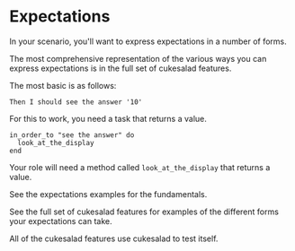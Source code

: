 # Expectations

In your scenario, you'll want to express expectations in a number of forms.

The most comprehensive representation of the various ways you can express expectations is in the full set of cukesalad features.

The most basic is as follows:

    Then I should see the answer '10'

For this to work, you need a task that returns a value.

    in_order_to "see the answer" do
      look_at_the_display
    end

Your role will need a method called `look_at_the_display` that returns a value.

See the expectations examples for the fundamentals.

See the full set of cukesalad features for examples of the different forms your expectations can take.

All of the cukesalad features use cukesalad to test itself.
